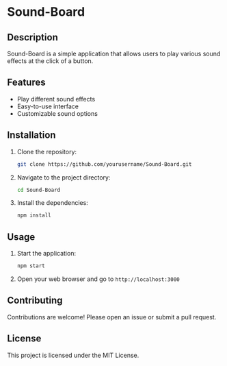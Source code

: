 # Sound-Board
## Description
Sound-Board is a simple application that allows users to play various sound effects at the click of a button.

## Features
- Play different sound effects
- Easy-to-use interface
- Customizable sound options

## Installation
1. Clone the repository:
    ```bash
    git clone https://github.com/yourusername/Sound-Board.git
    ```
2. Navigate to the project directory:
    ```bash
    cd Sound-Board
    ```
3. Install the dependencies:
    ```bash
    npm install
    ```

## Usage
1. Start the application:
    ```bash
    npm start
    ```
2. Open your web browser and go to `http://localhost:3000`

## Contributing
Contributions are welcome! Please open an issue or submit a pull request.

## License
This project is licensed under the MIT License.